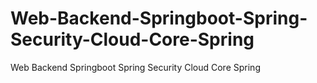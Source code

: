 # Web-Backend-Springboot-Spring-Security-Cloud-Core-Spring
Web Backend Springboot Spring Security Cloud Core Spring
